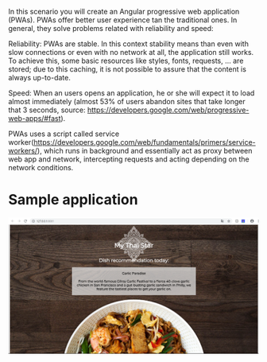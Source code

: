 In this scenario you will create an Angular progressive web application (PWAs). PWAs offer better user experience tan the traditional ones. In general, they solve problems related with reliability and speed:

Reliability: PWAs are stable. In this context stability means than even with slow connections or even with no network at all, the application still works. To achieve this, some basic resources like styles, fonts, requests, …​ are stored; due to this caching, it is not possible to assure that the content is always up-to-date.

Speed: When an users opens an application, he or she will expect it to load almost immediately (almost 53% of users abandon sites that take longer that 3 seconds, source: https://developers.google.com/web/progressive-web-apps/#fast).

PWAs uses a script called service worker(https://developers.google.com/web/fundamentals/primers/service-workers/), which runs in background and essentially act as proxy between web app and network, intercepting requests and acting depending on the network conditions.

# Sample application

![Katacoda Logo](./assets/mts-pwa-rec.png)
